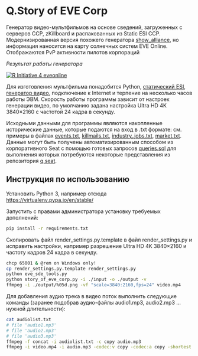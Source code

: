 ﻿# Q.Story of EVE Corp

Генератор видео-мультфильмов на основе сведений, загруженных с серверов CCP, zKillboard и распакованных из Static ESI CCP. Модернизированная версия похожего генератора [show_alliance](https://github.com/Qandra-Si/show_alliance), но информация наносится на карту солнечных систем EVE Online. Отображаются PvP активности пилотов корпораций

*Результат работы генератора*

[![R Initiative 4 eveonline](https://img.youtube.com/vi/sZXIL8c8KbY/0.jpg)](https://youtu.be/sZXIL8c8KbY "R Initiative 4 eveonline")

Для изготовления мультфильма понадобится Python, [статический ESI](https://developers.eveonline.com/resource/resources), [генератор видео](https://www.ffmpeg.org/), подключение к Internet и терпение на несколько часов работы ЭВМ. Скорость работы программы зависит от настроек генерации видео, по умолчанию задана настройка Ultra HD 4K 3840×2160 с частотой 24 кадра в секунду.

Исходными данными для программы являются накопленные исторические данные, которые подаются на вход в .txt формате: см. примеры в файлах [events.txt](input/example/events-utf8.txt), [killmails.txt](input/example/killmails-utf8.txt), [industry_jobs.txt](input/example/industry_jobs-utf8.txt), [market.txt](input/example/market-utf8.txt). Данные могут быть получены автоматизированным способом из корпоративного Seat с помощью готовых запросов [queries.sql](input/example/queries.sql) для выполнения которых потребуются некоторые представления из репозитория [q.seat](https://github.com/Qandra-Si/q.seat).

## Инструкция по использованию

Установить Python 3, например отсюда https://virtualenv.pypa.io/en/stable/

Запустить с правами администратора установку требуемых дополнений:

```bash
pip install -r requirements.txt
```

Скопировать файл render_settings.py.template в файл render_settings.py и исправить настройки, например разрешение Ultra HD 4K 3840×2160 и частоту кадров 24 кадра в секунду.

```bash
chcp 65001 & @rem on Windows only!
cp render_settings.py.template render_settings.py
python eve_sde_tools.py
python story_of_eve_corp.py -i ./input -o ./output -v
ffmpeg -i ./output/%05d.png -vf "scale=3840:2160,fps=24" video.mp4
```

Для добавления аудио трека в видео поток выполнить следующие команды (заранее подобрав аудио-файлы audio1.mp3, audio2.mp3 ... нужной длительности):

```bash
cat audiolist.txt
# file 'audio1.mp3'
# file 'audio2.mp3'
# file 'audio3.mp3'
ffmpeg -f concat -i audiolist.txt -c copy audio.mp3
ffmpeg -i video.mp4 -i audio.mp3 -codec:v copy -codec:a copy -shortest video-plus-audio.mp4
```
